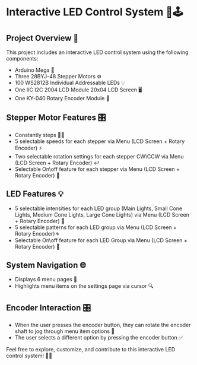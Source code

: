 # Interactive LED Control System 🌈🕹️

## Project Overview 🚀

This project includes an interactive LED control system using the following components:

- Arduino Mega 🤖
- Three 28BYJ-48 Stepper Motors ⚙️
- 100 WS2812B Individual Addressable LEDs 💡
- One IIC I2C 2004 LCD Module 20x04 LCD Screen 🖥️
- One KY-040 Rotary Encoder Module 🔄

## Stepper Motor Features 🎛️

- Constantly steps 🚶‍♂️
- 5 selectable speeds for each stepper via Menu (LCD Screen + Rotary Encoder) ⚡
- Two selectable rotation settings for each stepper CW\CCW via Menu (LCD Screen + Rotary Encoder) ↩️
- Selectable On\off feature for each stepper via Menu (LCD Screen + Rotary Encoder) 🔄

## LED Features 💡

- 5 selectable intensities for each LED group (Main Lights, Small Cone Lights, Medium Cone Lights, Large Cone Lights) via Menu (LCD Screen + Rotary Encoder) 🔆
- 5 selectable patterns for each LED group via Menu (LCD Screen + Rotary Encoder) 🌀
- Selectable On\off feature for each LED Group via Menu (LCD Screen + Rotary Encoder) 🚥

## System Navigation 🌐

- Displays 6 menu pages 📑
- Highlights menu items on the settings page via cursor 🔍

## Encoder Interaction 🎛️

- When the user presses the encoder button, they can rotate the encoder shaft to jog through menu item options 🔄
- The user selects a different option by pressing the encoder button ✅

Feel free to explore, customize, and contribute to this interactive LED control system! 🚀✨
